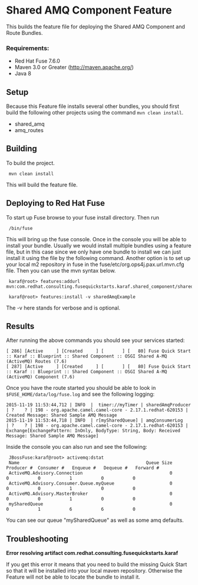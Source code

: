 Shared AMQ Component Feature
====================================
This builds the feature file for deploying the Shared AMQ Component and Route Bundles.

### Requirements:
 * Red Hat Fuse 7.6.0
 * Maven 3.0 or Greater (http://maven.apache.org/)
 * Java 8

Setup
-----------------------
Because this Feature file installs several other bundles, you should first build the following other projects using the command `mvn clean install`.

 * shared_amq
 * amq_routes


Building
-----------------------
To build the project.

     mvn clean install

This will build the feature file.

Deploying to Red Hat Fuse
-----------------------

To start up Fuse browse to your fuse install directory. Then run

     /bin/fuse

This will bring up the fuse console. Once in the console you will be able to install your bundle. Usually we would install multiple bundles using a feature file, but in this case since we only have one bundle to install we can just install it using the file by the following command. Another option is to set up your local m2 repository in fuse in the fuse/etc/org.ops4j.pax.url.mvn.cfg file. Then you can use the mvn syntax below.

     karaf@root> features:addurl mvn:com.redhat.consulting.fusequickstarts.karaf.shared_component/shared_amq_feature/7.6/xml/features
       
     karaf@root> features:install -v sharedAmqExample

 The -v here stands for verbose and is optional. 

Results
-----------------------
After running the above commands you should see your services started:

	[ 286] [Active     ] [Created     ] [       ] [   80] Fuse Quick Start :: Karaf :: Blueprint :: Shared Component :: OSGI Shared A-MQ (ActiveMQ) Routes (7.6)
	[ 287] [Active     ] [Created     ] [       ] [   80] Fuse Quick Start :: Karaf :: Blueprint :: Shared Component :: OSGI Shared A-MQ (ActiveMQ) Component (7.6)

Once you have the route started you should be able to look in `$FUSE_HOME/data/log/fuse.log` and see the following logging:

	2015-11-19 11:53:44,712 | INFO  |  timer://myTimer | sharedAmqProducer   | ?    ? | 198 - org.apache.camel.camel-core - 2.17.1.redhat-620153 | Created Message: Shared Sample AMQ Message
	2015-11-19 11:53:44,718 | INFO  | r[mySharedQueue] | amqConsumerLog      | ?    ? | 198 - org.apache.camel.camel-core - 2.17.1.redhat-620153 | Exchange[ExchangePattern: InOnly, BodyType: String, Body: Received Message: Shared Sample AMQ Message]


Inside the console you can also run and see the following:

     JBossFuse:karaf@root> activemq:dstat
     Name                                                Queue Size  Producer #  Consumer #   Enqueue #   Dequeue #   Forward #
     ActiveMQ.Advisory.Connection                                 0           0           0           1           0           0
     ActiveMQ.Advisory.Consumer.Queue.myQueue                     0           0           0           1           0           0
     ActiveMQ.Advisory.MasterBroker                               0           0           0           1           0           0
     mySharedQueue                                                0           0           1           6           6           0

You can see our queue "mySharedQueue" as well as some amq defaults.
     
Troubleshooting
-----------------------

**Error resolving artifact com.redhat.consulting.fusequickstarts.karaf**

If you get this error it means that you need to build the missing Quick Start so that it will be installed into your local maven repository. Otherwise the Feature will not be able to locate the bundle to install it.


